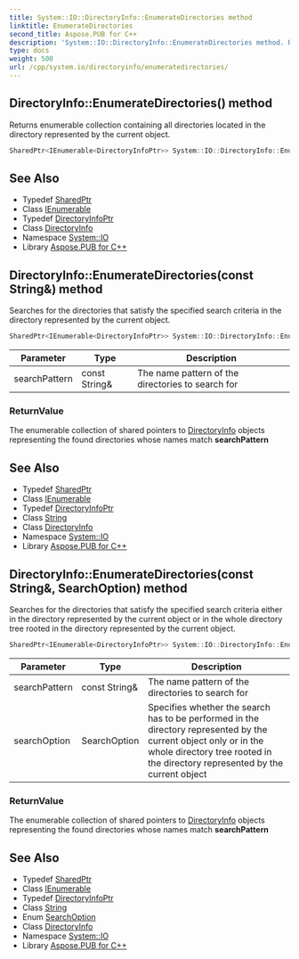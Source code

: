 ```yaml
---
title: System::IO::DirectoryInfo::EnumerateDirectories method
linktitle: EnumerateDirectories
second_title: Aspose.PUB for C++
description: 'System::IO::DirectoryInfo::EnumerateDirectories method. Returns enumerable collection containing all directories located in the directory represented by the current object in C++.'
type: docs
weight: 500
url: /cpp/system.io/directoryinfo/enumeratedirectories/
---
```

## DirectoryInfo::EnumerateDirectories() method


Returns enumerable collection containing all directories located in the directory represented by the current object.

```cpp
SharedPtr<IEnumerable<DirectoryInfoPtr>> System::IO::DirectoryInfo::EnumerateDirectories()
```

## See Also

* Typedef [SharedPtr](../../../system/sharedptr/)
* Class [IEnumerable](../../../system.collections.generic/ienumerable/)
* Typedef [DirectoryInfoPtr](../../../system/directoryinfoptr/)
* Class [DirectoryInfo](../)
* Namespace [System::IO](../../)
* Library [Aspose.PUB for C++](../../../)
## DirectoryInfo::EnumerateDirectories(const String\&) method


Searches for the directories that satisfy the specified search criteria in the directory represented by the current object.

```cpp
SharedPtr<IEnumerable<DirectoryInfoPtr>> System::IO::DirectoryInfo::EnumerateDirectories(const String &searchPattern)
```


| Parameter | Type | Description |
| --- | --- | --- |
| searchPattern | const String\& | The name pattern of the directories to search for |

### ReturnValue

The enumerable collection of shared pointers to [DirectoryInfo](../) objects representing the found directories whose names match **searchPattern**

## See Also

* Typedef [SharedPtr](../../../system/sharedptr/)
* Class [IEnumerable](../../../system.collections.generic/ienumerable/)
* Typedef [DirectoryInfoPtr](../../../system/directoryinfoptr/)
* Class [String](../../../system/string/)
* Class [DirectoryInfo](../)
* Namespace [System::IO](../../)
* Library [Aspose.PUB for C++](../../../)
## DirectoryInfo::EnumerateDirectories(const String\&, SearchOption) method


Searches for the directories that satisfy the specified search criteria either in the directory represented by the current object or in the whole directory tree rooted in the directory represented by the current object.

```cpp
SharedPtr<IEnumerable<DirectoryInfoPtr>> System::IO::DirectoryInfo::EnumerateDirectories(const String &searchPattern, SearchOption searchOption)
```


| Parameter | Type | Description |
| --- | --- | --- |
| searchPattern | const String\& | The name pattern of the directories to search for |
| searchOption | SearchOption | Specifies whether the search has to be performed in the directory represented by the current object only or in the whole directory tree rooted in the directory represented by the current object |

### ReturnValue

The enumerable collection of shared pointers to [DirectoryInfo](../) objects representing the found directories whose names match **searchPattern**

## See Also

* Typedef [SharedPtr](../../../system/sharedptr/)
* Class [IEnumerable](../../../system.collections.generic/ienumerable/)
* Typedef [DirectoryInfoPtr](../../../system/directoryinfoptr/)
* Class [String](../../../system/string/)
* Enum [SearchOption](../../searchoption/)
* Class [DirectoryInfo](../)
* Namespace [System::IO](../../)
* Library [Aspose.PUB for C++](../../../)

